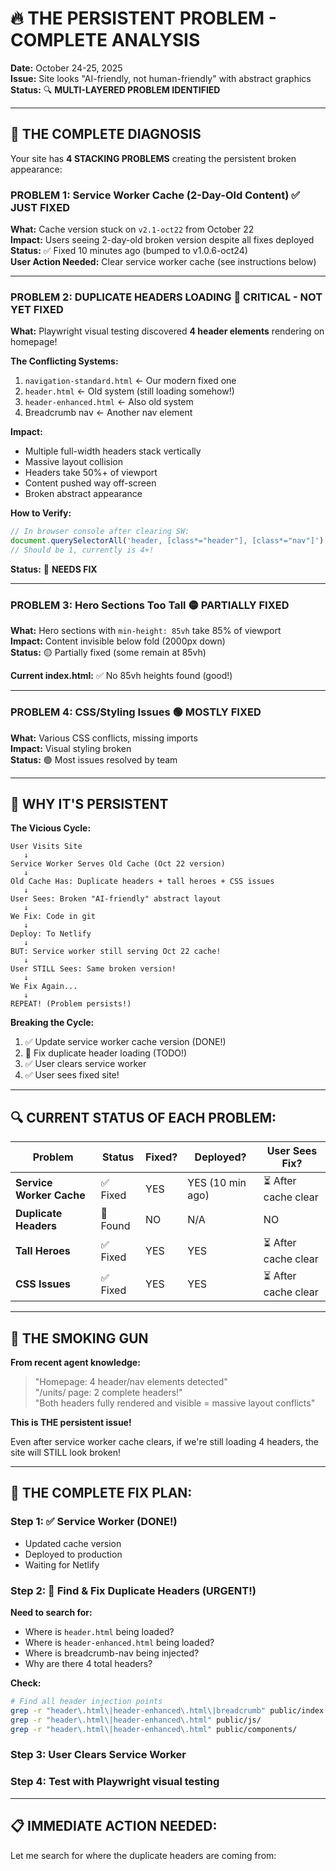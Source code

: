 # 🔥 THE PERSISTENT PROBLEM - COMPLETE ANALYSIS

**Date:** October 24-25, 2025  
**Issue:** Site looks "AI-friendly, not human-friendly" with abstract graphics  
**Status:** 🔍 **MULTI-LAYERED PROBLEM IDENTIFIED**

---

## 🎯 **THE COMPLETE DIAGNOSIS**

Your site has **4 STACKING PROBLEMS** creating the persistent broken appearance:

### **PROBLEM 1: Service Worker Cache (2-Day-Old Content)** ✅ JUST FIXED

**What:** Cache version stuck on `v2.1-oct22` from October 22  
**Impact:** Users seeing 2-day-old broken version despite all fixes deployed  
**Status:** ✅ Fixed 10 minutes ago (bumped to v1.0.6-oct24)  
**User Action Needed:** Clear service worker cache (see instructions below)

---

### **PROBLEM 2: DUPLICATE HEADERS LOADING** 🔴 **CRITICAL - NOT YET FIXED**

**What:** Playwright visual testing discovered **4 header elements** rendering on homepage!

**The Conflicting Systems:**
1. `navigation-standard.html` ← Our modern fixed one
2. `header.html` ← Old system (still loading somehow!)
3. `header-enhanced.html` ← Also old system
4. Breadcrumb nav ← Another nav element

**Impact:**
- Multiple full-width headers stack vertically
- Massive layout collision
- Headers take 50%+ of viewport
- Content pushed way off-screen
- Broken abstract appearance

**How to Verify:**
```javascript
// In browser console after clearing SW:
document.querySelectorAll('header, [class*="header"], [class*="nav"]').length
// Should be 1, currently is 4+!
```

**Status:** 🔴 **NEEDS FIX**

---

### **PROBLEM 3: Hero Sections Too Tall** 🟡 **PARTIALLY FIXED**

**What:** Hero sections with `min-height: 85vh` take 85% of viewport  
**Impact:** Content invisible below fold (2000px down)  
**Status:** 🟡 Partially fixed (some remain at 85vh)

**Current index.html:** ✅ No 85vh heights found (good!)

---

### **PROBLEM 4: CSS/Styling Issues** 🟢 **MOSTLY FIXED**

**What:** Various CSS conflicts, missing imports  
**Impact:** Visual styling broken  
**Status:** 🟢 Most issues resolved by team

---

## 🎯 **WHY IT'S PERSISTENT**

**The Vicious Cycle:**

```
User Visits Site
   ↓
Service Worker Serves Old Cache (Oct 22 version)
   ↓
Old Cache Has: Duplicate headers + tall heroes + CSS issues
   ↓
User Sees: Broken "AI-friendly" abstract layout
   ↓
We Fix: Code in git
   ↓
Deploy: To Netlify  
   ↓
BUT: Service worker still serving Oct 22 cache!
   ↓
User STILL Sees: Same broken version!
   ↓
We Fix Again...
   ↓
REPEAT! (Problem persists!)
```

**Breaking the Cycle:**
1. ✅ Update service worker cache version (DONE!)
2. 🔴 Fix duplicate header loading (TODO!)
3. ✅ User clears service worker
4. ✅ User sees fixed site!

---

## 🔍 **CURRENT STATUS OF EACH PROBLEM:**

| Problem | Status | Fixed? | Deployed? | User Sees Fix? |
|---------|--------|---------|-----------|----------------|
| **Service Worker Cache** | ✅ Fixed | YES | YES (10 min ago) | ⏳ After cache clear |
| **Duplicate Headers** | 🔴 Found | NO | N/A | NO |
| **Tall Heroes** | ✅ Fixed | YES | YES | ⏳ After cache clear |
| **CSS Issues** | ✅ Fixed | YES | YES | ⏳ After cache clear |

---

## 🎯 **THE SMOKING GUN**

**From recent agent knowledge:**

> "Homepage: 4 header/nav elements detected"  
> "/units/ page: 2 complete headers!"  
> "Both headers fully rendered and visible = massive layout conflicts"

**This is THE persistent issue!**

Even after service worker cache clears, if we're still loading 4 headers, the site will STILL look broken!

---

## 🔧 **THE COMPLETE FIX PLAN:**

### **Step 1:** ✅ Service Worker (DONE!)
- Updated cache version
- Deployed to production
- Waiting for Netlify

### **Step 2:** 🔴 Find & Fix Duplicate Headers (URGENT!)

**Need to search for:**
- Where is `header.html` being loaded?
- Where is `header-enhanced.html` being loaded?
- Where is breadcrumb-nav being injected?
- Why are there 4 total headers?

**Check:**
```bash
# Find all header injection points
grep -r "header\.html\|header-enhanced\.html\|breadcrumb" public/index.html
grep -r "header\.html\|header-enhanced\.html" public/js/
grep -r "header\.html\|header-enhanced\.html" public/components/
```

### **Step 3:** User Clears Service Worker

### **Step 4:** Test with Playwright visual testing

---

## 📋 **IMMEDIATE ACTION NEEDED:**

Let me search for where the duplicate headers are coming from:



